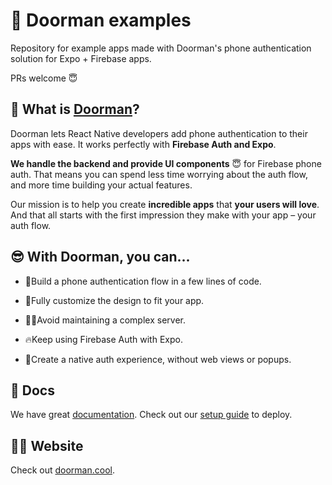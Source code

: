 # 🚪 Doorman examples

Repository for example apps made with Doorman's phone authentication solution for Expo + Firebase apps.

PRs welcome 😇

## 🧐 What is [Doorman](https://doorman.cool)?

Doorman lets React Native developers add phone authentication to their apps with ease. It works perfectly with **Firebase Auth and Expo**.

**We handle the backend and provide UI components** 😇 for Firebase phone auth. That means you can spend less time worrying about the auth flow, and more time building your actual features.

Our mission is to help you create **incredible apps** that **your users will love**. And that all starts with the first impression they make with your app – your auth flow.

## 😎 With Doorman, you can...

- 👟Build a phone authentication flow in a few lines of code.

- 💅Fully customize the design to fit your app.

* 👩‍💻Avoid maintaining a complex server.

* 🔥Keep using Firebase Auth with Expo.

* 🕺Create a native auth experience, without web views or popups.

## 👾 Docs

We have great [documentation](https://docs.doorman.cool). Check out our [setup guide](https://docs.doorman.cool/introduction/getting-started) to deploy.

## 👩‍💻 Website

Check out [doorman.cool](https://doorman.cool).
